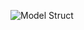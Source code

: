 ![Model Struct](https://github.com/DoctorDatah/Regression-Analysis-R/blob/master/_raw/Checking%20the%20Structure%20of%20the%20Model.JPG?raw=true)
